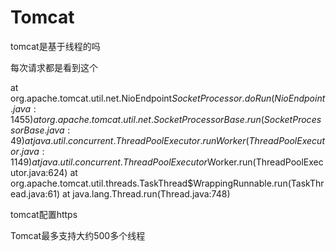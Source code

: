 # Tomcat

tomcat是基于线程的吗

每次请求都是看到这个

at org.apache.tomcat.util.net.NioEndpoint$SocketProcessor.doRun(NioEndpoint.java:1455)
at org.apache.tomcat.util.net.SocketProcessorBase.run(SocketProcessorBase.java:49)
at java.util.concurrent.ThreadPoolExecutor.runWorker(ThreadPoolExecutor.java:1149)
at java.util.concurrent.ThreadPoolExecutor$Worker.run(ThreadPoolExecutor.java:624)
at org.apache.tomcat.util.threads.TaskThread$WrappingRunnable.run(TaskThread.java:61)
at java.lang.Thread.run(Thread.java:748)

tomcat配置https

Tomcat最多支持大约500多个线程